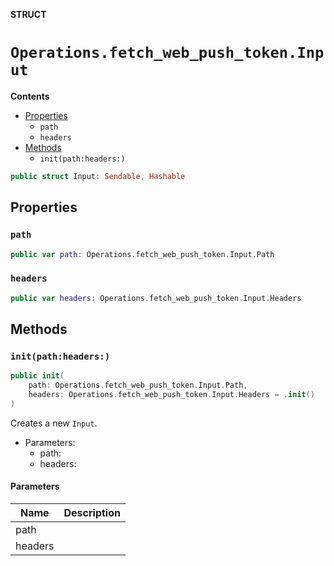 **STRUCT**

# `Operations.fetch_web_push_token.Input`

**Contents**

- [Properties](#properties)
  - `path`
  - `headers`
- [Methods](#methods)
  - `init(path:headers:)`

```swift
public struct Input: Sendable, Hashable
```

## Properties
### `path`

```swift
public var path: Operations.fetch_web_push_token.Input.Path
```

### `headers`

```swift
public var headers: Operations.fetch_web_push_token.Input.Headers
```

## Methods
### `init(path:headers:)`

```swift
public init(
    path: Operations.fetch_web_push_token.Input.Path,
    headers: Operations.fetch_web_push_token.Input.Headers = .init()
)
```

Creates a new `Input`.

- Parameters:
  - path:
  - headers:

#### Parameters

| Name | Description |
| ---- | ----------- |
| path |  |
| headers |  |